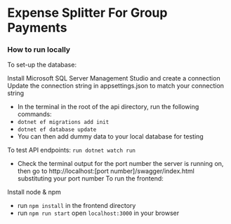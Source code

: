 # Expense Splitter For Group Payments
### How to run locally
To set-up the database:

Install Microsoft SQL Server Management Studio and create a connection
Update the connection string in appsettings.json to match your connection string
* In the terminal in the root of the api directory, run the following commands:
* `dotnet ef migrations add init`
* `dotnet ef database update`
* You can then add dummy data to your local database for testing

To test API endpoints:
`run dotnet watch run`
* Check the terminal output for the port number the server is running on, then go to http://localhost:[port number]/swagger/index.html substituting your port number
To run the frontend:

Install node & npm
* run `npm install` in the frontend directory
* run `npm run start`
open `localhost:3000` in your browser